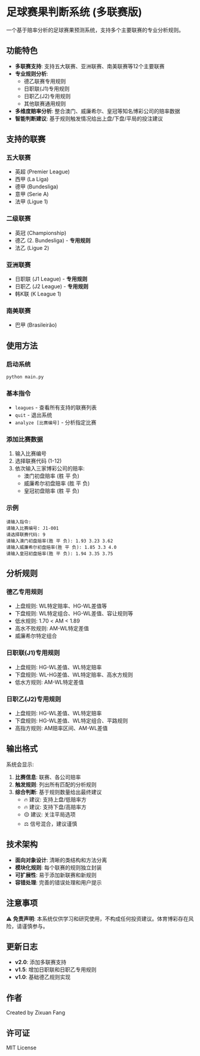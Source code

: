 # 足球赛果判断系统 (多联赛版)

一个基于赔率分析的足球赛果预测系统，支持多个主要联赛的专业分析规则。

## 功能特色

- **多联赛支持**: 支持五大联赛、亚洲联赛、南美联赛等12个主要联赛
- **专业规则分析**: 
  - 德乙联赛专用规则
  - 日职联(J1)专用规则  
  - 日职乙(J2)专用规则
  - 其他联赛通用规则
- **多维度赔率分析**: 整合澳门、威廉希尔、皇冠等知名博彩公司的赔率数据
- **智能判断建议**: 基于规则触发情况给出上盘/下盘/平局的投注建议

## 支持的联赛

### 五大联赛
- 英超 (Premier League)
- 西甲 (La Liga)
- 德甲 (Bundesliga)
- 意甲 (Serie A)
- 法甲 (Ligue 1)

### 二级联赛
- 英冠 (Championship)
- 德乙 (2. Bundesliga) - **专用规则**
- 法乙 (Ligue 2)

### 亚洲联赛
- 日职联 (J1 League) - **专用规则**
- 日职乙 (J2 League) - **专用规则**
- 韩K联 (K League 1)

### 南美联赛
- 巴甲 (Brasileirão)

## 使用方法

### 启动系统
```bash
python main.py
```

### 基本指令
- `leagues` - 查看所有支持的联赛列表
- `quit` - 退出系统
- `analyze [比赛编号]` - 分析指定比赛

### 添加比赛数据
1. 输入比赛编号
2. 选择联赛代码 (1-12)
3. 依次输入三家博彩公司的赔率:
   - 澳门初盘赔率 (胜 平 负)
   - 威廉希尔初盘赔率 (胜 平 负)
   - 皇冠初盘赔率 (胜 平 负)

### 示例
```
请输入指令: 
请输入比赛编号: J1-001
请选择联赛代码: 9
请输入澳门初盘赔率(胜 平 负): 1.93 3.23 3.62
请输入威廉希尔初盘赔率(胜 平 负): 1.85 3.3 4.0
请输入皇冠初盘赔率(胜 平 负): 1.94 3.35 3.75
```

## 分析规则

### 德乙专用规则
- 上盘规则: WL特定赔率、HG-WL差值等
- 下盘规则: WL特定组合、HG-WL差值、容让规则等
- 低水规则: 1.70 < AM < 1.89
- 高水不败规则: AM-WL特定差值
- 威廉希尔特定组合

### 日职联(J1)专用规则
- 上盘规则: HG-WL差值、WL特定赔率
- 下盘规则: WL-HG差值、WL特定赔率、高水方规则
- 低水方规则: AM-WL特定差值

### 日职乙(J2)专用规则
- 上盘规则: HG-WL差值、WL特定赔率
- 下盘规则: HG-WL差值、WL特定组合、平路规则
- 高指方规则: AM赔率区间、AM-WL差值

## 输出格式

系统会显示:
1. **比赛信息**: 联赛、各公司赔率
2. **触发规则**: 列出所有匹配的分析规则
3. **综合判断**: 基于规则数量给出最终建议
   - 🔥 建议: 支持上盘/低赔率方
   - 🔥 建议: 支持下盘/高赔率方  
   - 🟡 建议: 关注平局选项
   - ⚖️ 信号混合，建议谨慎

## 技术架构

- **面向对象设计**: 清晰的类结构和方法分离
- **模块化规则**: 每个联赛的规则独立封装
- **可扩展性**: 易于添加新联赛和新规则
- **容错处理**: 完善的错误处理和用户提示

## 注意事项

⚠️ **免责声明**: 本系统仅供学习和研究使用，不构成任何投资建议。体育博彩存在风险，请谨慎参与。

## 更新日志

- **v2.0**: 添加多联赛支持
- **v1.5**: 增加日职联和日职乙专用规则
- **v1.0**: 基础德乙规则实现

## 作者

Created by Zixuan Fang

## 许可证

MIT License
